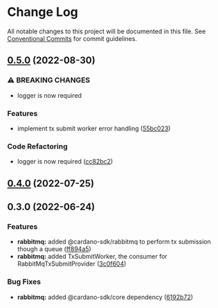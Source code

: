 # Change Log

All notable changes to this project will be documented in this file.
See [Conventional Commits](https://conventionalcommits.org) for commit guidelines.

## [0.5.0](https://github.com/input-output-hk/cardano-js-sdk/compare/@cardano-sdk/rabbitmq@0.4.0...@cardano-sdk/rabbitmq@0.5.0) (2022-08-30)


### ⚠ BREAKING CHANGES

* logger is now required

### Features

* implement tx submit worker error handling ([55bc023](https://github.com/input-output-hk/cardano-js-sdk/commit/55bc023a255a27ecdcf19ee6a2e92cc37b0f3801))


### Code Refactoring

* logger is now required ([cc82bc2](https://github.com/input-output-hk/cardano-js-sdk/commit/cc82bc27539e3ff07f7c2d5816fa7e70c32d06ac))



## [0.4.0](https://github.com/input-output-hk/cardano-js-sdk/compare/0.3.0...@cardano-sdk/rabbitmq@0.4.0) (2022-07-25)

## 0.3.0 (2022-06-24)


### Features

* **rabbitmq:** added @cardano-sdk/rabbitmq to perform tx submission though a queue ([ff894a5](https://github.com/input-output-hk/cardano-js-sdk/commit/ff894a5e55e62594d5b8565e96585597f7850e8e))
* **rabbitmq:** added TxSubmitWorker, the consumer for RabbitMqTxSubmitProvider ([3c0f604](https://github.com/input-output-hk/cardano-js-sdk/commit/3c0f6048c5cfa04654f0a5463dfccefd24c9054e))


### Bug Fixes

* **rabbitmq:** added @cardano-sdk/core dependency ([6192b72](https://github.com/input-output-hk/cardano-js-sdk/commit/6192b72e6be733270ea953d6ade872ea0f4d2b34))
